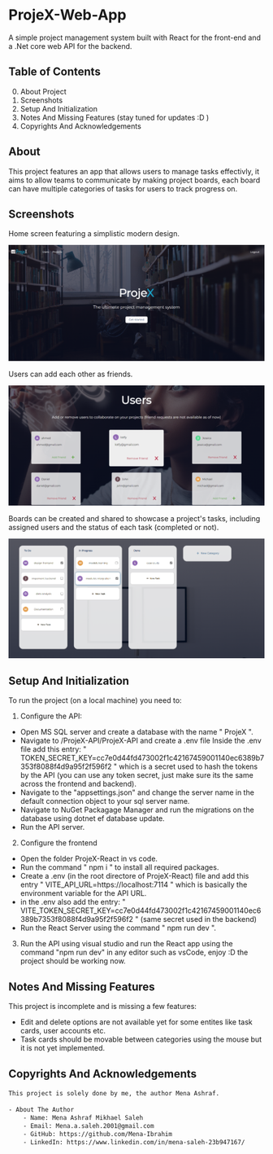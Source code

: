 # ProjeX-Web-App

A simple project management system built with React for the front-end and a .Net core web API for the backend.

## Table of Contents

0. About Project
1. Screenshots
2. Setup And Initialization
3. Notes And Missing Features (stay tuned for updates :D )
4. Copyrights And Acknowledgements

## About

This project features an app that allows users to manage tasks effectivly, it aims to allow teams to communicate by making project boards, each board can have
multiple categories of tasks for users to track progress on.

## Screenshots

Home screen featuring a simplistic modern design.

![Home Page](Screenshots/0.png)

Users can add each other as friends.

![Users Page](Screenshots/2.png)

Boards can be created and shared to showcase a project's tasks, including assigned users and the status of each task (completed or not).

![Boards Page](Screenshots/1.png)

## Setup And Initialization

To run the project (on a local machine) you need to:

1. Configure the API:

- Open MS SQL server and create a database with the name " ProjeX ".
- Navigate to /ProjeX-API/ProjeX-API and create a .env file
  Inside the .env file add this entry: " TOKEN_SECRET_KEY=cc7e0d44fd473002f1c42167459001140ec6389b7353f8088f4d9a95f2f596f2
  " which is a secret used to hash the tokens by the API (you can use any token secret, just make sure its the same across the frontend and backend).
- Navigate to the "appsettings.json" and change the server name in the default connection object to your sql server name.
- Navigate to NuGet Packagage Manager and run the migrations on the database using dotnet ef database update.
- Run the API server.

2. Configure the frontend

- Open the folder ProjeX-React in vs code.
- Run the command " npm i " to install all required packages.
- Create a .env (in the root directore of ProjeX-React) file and add this entry " VITE_API_URL=https://localhost:7114 " which is basically the environment variable for the API URL.
- in the .env also add the entry: " VITE_TOKEN_SECRET_KEY=cc7e0d44fd473002f1c42167459001140ec6389b7353f8088f4d9a95f2f596f2 " (same secret used in the backend)
- Run the React Server using the command " npm run dev ".

3. Run the API using visual studio and run the React app using the command "npm run dev" in any editor such as vsCode, enjoy :D the project should be working now.

## Notes And Missing Features

This project is incomplete and is missing a few features:

- Edit and delete options are not available yet for some entites like task cards, user accounts etc.
- Task cards should be movable between categories using the mouse but it is not yet implemented.

## Copyrights And Acknowledgements

    This project is solely done by me, the author Mena Ashraf.

    - About The Author
        - Name: Mena Ashraf Mikhael Saleh
        - Email: Mena.a.saleh.2001@gmail.com
        - GitHub: https://github.com/Mena-Ibrahim
        - LinkedIn: https://www.linkedin.com/in/mena-saleh-23b947167/
